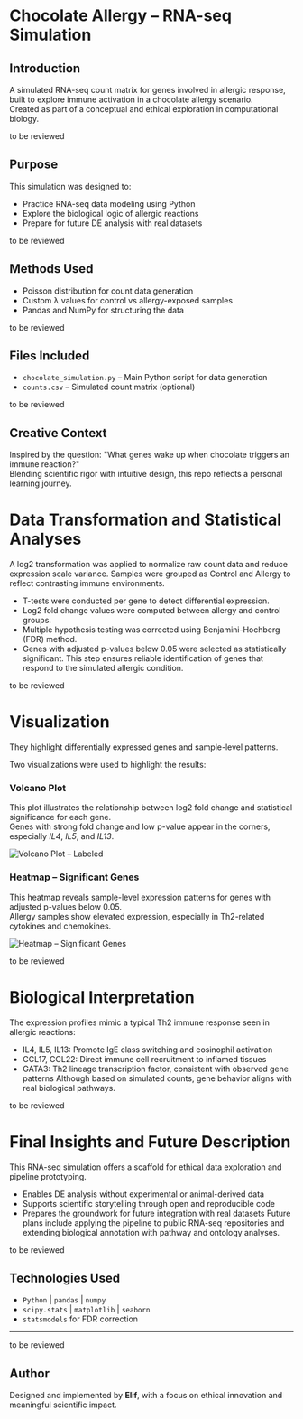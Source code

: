 # Chocolate Allergy – RNA-seq Simulation

## Introduction

A simulated RNA-seq count matrix for genes involved in allergic response, built to explore immune activation in a chocolate allergy scenario.  
Created as part of a conceptual and ethical exploration in computational biology.

to be reviewed

## Purpose

This simulation was designed to:
- Practice RNA-seq data modeling using Python
- Explore the biological logic of allergic reactions
- Prepare for future DE analysis with real datasets

to be reviewed

## Methods Used

- Poisson distribution for count data generation
- Custom λ values for control vs allergy-exposed samples
- Pandas and NumPy for structuring the data

to be reviewed

## Files Included

- `chocolate_simulation.py` – Main Python script for data generation
- `counts.csv` – Simulated count matrix (optional)

to be reviewed

## Creative Context

Inspired by the question: "What genes wake up when chocolate triggers an immune reaction?"  
Blending scientific rigor with intuitive design, this repo reflects a personal learning journey.

# Data Transformation and Statistical Analyses

A log2 transformation was applied to normalize raw count data and reduce expression scale variance. Samples were grouped as Control and Allergy to reflect contrasting immune environments.
- T-tests were conducted per gene to detect differential expression.
- Log2 fold change values were computed between allergy and control groups.
- Multiple hypothesis testing was corrected using Benjamini-Hochberg (FDR) method.
- Genes with adjusted p-values below 0.05 were selected as statistically significant.
This step ensures reliable identification of genes that respond to the simulated allergic condition.

to be reviewed 

# Visualization
  
They highlight differentially expressed genes and sample-level patterns.

Two visualizations were used to highlight the results:

### Volcano Plot

This plot illustrates the relationship between log2 fold change and statistical significance for each gene.  
Genes with strong fold change and low p-value appear in the corners, especially *IL4*, *IL5*, and *IL13*.

![Volcano Plot – Labeled](volcano_plot_labeled.png)

### Heatmap – Significant Genes

This heatmap reveals sample-level expression patterns for genes with adjusted p-values below 0.05.  
Allergy samples show elevated expression, especially in Th2-related cytokines and chemokines.

![Heatmap – Significant Genes](heatmap_significant_genes.png)

to be reviewed

# Biological Interpretation

The expression profiles mimic a typical Th2 immune response seen in allergic reactions:
- IL4, IL5, IL13: Promote IgE class switching and eosinophil activation
- CCL17, CCL22: Direct immune cell recruitment to inflamed tissues
- GATA3: Th2 lineage transcription factor, consistent with observed gene patterns
Although based on simulated counts, gene behavior aligns with real biological pathways.

to be reviewed

# Final Insights and Future Description

This RNA-seq simulation offers a scaffold for ethical data exploration and pipeline prototyping.
- Enables DE analysis without experimental or animal-derived data
- Supports scientific storytelling through open and reproducible code
- Prepares the groundwork for future integration with real datasets
Future plans include applying the pipeline to public RNA-seq repositories and extending biological annotation with pathway and ontology analyses.

to be reviewed

## Technologies Used

- `Python` | `pandas` | `numpy`  
- `scipy.stats` | `matplotlib` | `seaborn`  
- `statsmodels` for FDR correction

---
to be reviewed

## Author

Designed and implemented by **Elif**, with a focus on ethical innovation and meaningful scientific impact.
